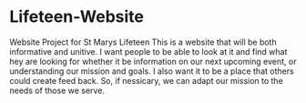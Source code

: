 # Lifeteen-Website
Website Project for St Marys Lifeteen
This is a website that will be both informative and unitive. 
I want people to be able to look at it and find what hey are looking for whether it be information on our next upcoming event, or understanding our mission and goals.
I also want it to be a place that others could create feed back. So, if nessicary, we can adapt our mission to the needs of those we serve. 

